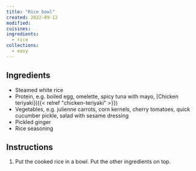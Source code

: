 ```yaml
---
title: "Rice bowl"
created: 2022-09-12
modified:
cuisines:
ingredients:
  - rice
collections:
  - easy
---
```



## Ingredients

- Steamed white rice
- Protein, e.g. boiled egg, omelette, spicy tuna with mayo, [Chicken teriyaki]({{< relref "chicken-teriyaki" >}})
- Vegetables, e.g. julienne carrots, corn kernels, cherry tomatoes, quick cucumber pickle, salad with sesame dressing
- Pickled ginger
- Rice seasoning

## Instructions

1. Put the cooked rice in a bowl. Put the other ingredients on top.

